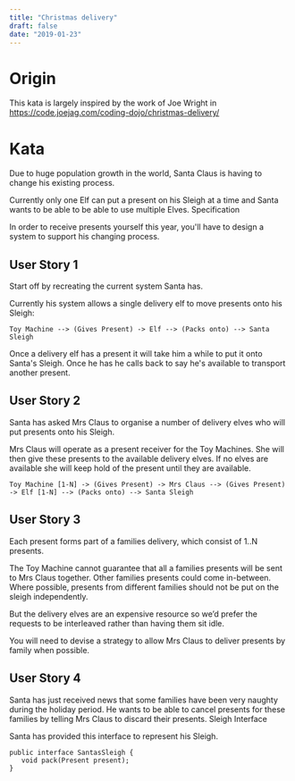 ```yaml
---
title: "Christmas delivery"
draft: false
date: "2019-01-23"
---
```


# Origin

This kata is largely inspired by the work of Joe Wright in https://code.joejag.com/coding-dojo/christmas-delivery/

# Kata

Due to huge population growth in the world, Santa Claus is having to change his existing process.

Currently only one Elf can put a present on his Sleigh at a time and Santa wants to be able to be able to use multiple Elves.
Specification

In order to receive presents yourself this year, you'll have to design a system to support his changing process.

## User Story 1

Start off by recreating the current system Santa has.

Currently his system allows a single delivery elf to move presents onto his Sleigh:

    Toy Machine --> (Gives Present) -> Elf --> (Packs onto) --> Santa Sleigh


Once a delivery elf has a present it will take him a while to put it onto Santa's Sleigh. Once he has he calls back to say he's available to transport another present.

## User Story 2

Santa has asked Mrs Claus to organise a number of delivery elves who will put presents onto his Sleigh.

Mrs Claus will operate as a present receiver for the Toy Machines. She will then give these presents to the available delivery elves. If no elves are available she will keep hold of the present until they are available.

    Toy Machine [1-N] -> (Gives Present) -> Mrs Claus --> (Gives Present) -> Elf [1-N] --> (Packs onto) --> Santa Sleigh

## User Story 3

Each present forms part of a families delivery, which consist of 1..N presents.

The Toy Machine cannot guarantee that all a families presents will be sent to Mrs Claus together. Other families presents could come in-between. Where possible, presents from different families should not be put on the sleigh independently.

But the delivery elves are an expensive resource so we’d prefer the requests to be interleaved rather than having them sit idle.

You will need to devise a strategy to allow Mrs Claus to deliver presents by family when possible.

## User Story 4

Santa has just received news that some families have been very naughty during the holiday period. He wants to be able to cancel presents for these families by telling Mrs Claus to discard their presents.
Sleigh Interface

Santa has provided this interface to represent his Sleigh.

```
public interface SantasSleigh {
   void pack(Present present);
}
```


